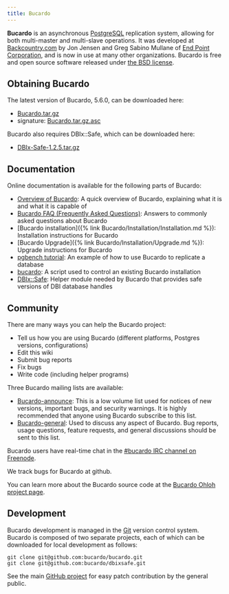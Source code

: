 ```yaml
---
title: Bucardo
---
```


**Bucardo** is an asynchronous [PostgreSQL](http://www.postgresql.org/) replication system, allowing for both multi-master and multi-slave operations. It was developed at [Backcountry.com](http://www.backcountry.com/) by Jon Jensen and Greg Sabino Mullane of [End Point Corporation](https://www.endpoint.com/), and is now in use at many other organizations. Bucardo is free and open source software released under [the BSD license](LICENSE.md).

Obtaining Bucardo
-----------------

The latest version of Bucardo, 5.6.0, can be downloaded here:

-   [Bucardo.tar.gz](http://bucardo.org/downloads/Bucardo-5.6.0.tar.gz)
- signature: [Bucardo.tar.gz.asc](http://bucardo.org/downloads/Bucardo-5.6.0.tar.gz.asc)

Bucardo also requires DBIx::Safe, which can be downloaded here:

-   [DBIx-Safe-1.2.5.tar.gz](http://bucardo.org/downloads/DBIx-Safe-1.2.5.tar.gz)

Documentation
-------------

Online documentation is available for the following parts of Bucardo:

-   [Overview of Bucardo](Overview.md): A quick overview of Bucardo, explaining what it is and what it is capable of
-   [Bucardo FAQ (Frequently Asked Questions)](FAQ.md): Answers to commonly asked questions about Bucardo
-   [Bucardo installation]({% link Bucardo/Installation/Installation.md %}): Installation instructions for Bucardo
-   [Bucardo Upgrade]({% link Bucardo/Installation/Upgrade.md %}): Upgrade instructions for Bucardo
-   [pgbench tutorial](pgbench_example.md): An example of how to use Bucardo to replicate a database
-   [bucardo](bucardo.md): A script used to control an existing Bucardo installation
-   [DBIx::Safe](../DBIx-Safe/index.md): Helper module needed by Bucardo that provides safe versions of DBI database handles

Community
---------

There are many ways you can help the Bucardo project:

-   Tell us how you are using Bucardo (different platforms, Postgres versions, configurations)
-   Edit this wiki
-   Submit bug reports
-   Fix bugs
-   Write code (including helper programs)

Three Bucardo mailing lists are available:

-   [Bucardo-announce](https://bucardo.org/mailman/listinfo/bucardo-announce): This is a low volume list used for notices of new versions, important bugs, and security warnings. It is highly recommended that anyone using Bucardo subscribe to this list.
-   [Bucardo-general](https://bucardo.org/mailman/listinfo/bucardo-general): Used to discuss any aspect of Bucardo. Bug reports, usage questions, feature requests, and general discussions should be sent to this list.

Bucardo users have real-time chat in the [\#bucardo IRC channel on Freenode](http://webchat.freenode.net/?channels=#bucardo).

We track bugs for Bucardo at github.

You can learn more about the Bucardo source code at the [Bucardo Ohloh project page](https://www.ohloh.net/p/bucardo).

Development
-----------

Bucardo development is managed in the [Git](http://git-scm.com/) version control system. Bucardo is composed of two separate projects, each of which can be downloaded for local development as follows:

    git clone git@github.com:bucardo/bucardo.git
    git clone git@github.com:bucardo/dbixsafe.git


See the main [GitHub project](http://github.com/bucardo) for easy patch contribution by the general public.
